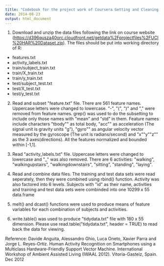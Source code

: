```yaml
---
title: "Codebook for the project work of Coursera Getting and Cleaning Data course"
date: 2014-08-23
output: html_document
---
```


1. Download and unzip the data files following the link on course website (https://d396qusza40orc.cloudfront.net/getdata%2Fprojectfiles%2FUCI%20HAR%20Dataset.zip). The files should be put into working directory of R:

* features.txt
* activity_labels.txt
* train/subject_train.txt
* train/X_train.txt
* train/y_train.txt
* test/subject_test.txt
* test/X_test.txt
* test/y_test.txt

2. Read and subset "feature.txt" file. There are 561 feature names. Uppercase letters were changed to lowercase. "-", "(", ")" and "," were removed from feature names. grep() was used to do the subsetting to include  only those names with "mean" and "std" in them. Feature names include characters "tbody"" as total body, "acc"" as acceleration (The signal unit is gravity units "g"), "gyro"" as angular velocity vector measured by the gyroscope (The unit is radians/second) and "x""y""z"" as the 3 axes(directions). All the features normalized and bounded within [-1,1].

3. Read "activity_labels.txt" file. Uppercase letters were changed to lowercase and "_" was also removed. There are 6 activities: "walking", "walkingupstairs", "walkingdownstairs", "sitting", "standing", "laying".

4. Read and combine data files. The training and test data sets were read seperately, then they were combined using rbind() function. Activity was also factored into 6 levels. Subjects with "id" as their name, activities and training and test data sets were combinded into one 10299 x 55 data.frame  

5. melt() and dcast() functions were used to produce means of feature variables for each combination of subjects and activities.

6. write.table() was used to produce "tidydata.txt" file with 180 x 55 dimension. Please use read.table("tidydata.txt", header = TRUE) to read back the data for viewing.

Reference:
Davide Anguita, Alessandro Ghio, Luca Oneto, Xavier Parra and Jorge L. Reyes-Ortiz. Human Activity Recognition on Smartphones using a Multiclass Hardware-Friendly Support Vector Machine. International Workshop of Ambient Assisted Living (IWAAL 2012). Vitoria-Gasteiz, Spain. Dec 2012